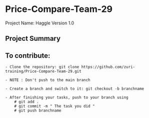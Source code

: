 # Price-Compare-Team-29

Project Name: Haggle Version 1.0 

## Project Summary

## To contribute:

```
- Clone the repository: git clone https://github.com/zuri-training/Price-Compare-Team-29.git 

- NOTE : Don't push to the main branch

- Create a branch and switch to it: git checkout -b branchname

- After finishing your tasks, push to your branch using
    # git add .
    # git commit -m " The task you did "
    # git push branchname 

```
